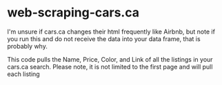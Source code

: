 # web-scraping-cars.ca
I'm unsure if cars.ca changes their html frequently like Airbnb, but note if you run this and do not receive the data into your data frame, that is probably why. 

This code pulls the Name, Price, Color, and Link of all the listings in your cars.ca search. Please note, it is not limited to the first page and will pull each listing 

